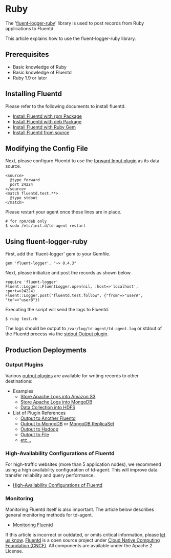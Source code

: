 # Ruby

The '[fluent-logger-ruby](http://github.com/fluent/fluent-logger-ruby)' library is used to post records from Ruby applications to Fluentd.

This article explains how to use the fluent-logger-ruby library.

## Prerequisites

* Basic knowledge of Ruby
* Basic knowledge of Fluentd
* Ruby 1.9 or later

## Installing Fluentd

Please refer to the following documents to install fluentd.

* [Install Fluentd with rpm Package](install-by-rpm.md)
* [Install Fluentd with deb Package](install-by-deb.md)
* [Install Fluentd with Ruby Gem](install-by-gem.md)
* [Install Fluentd from source](install-from-source.md)

## Modifying the Config File

Next, please configure Fluentd to use the [forward Input plugin]() as its data source.

```text
<source>
  @type forward
  port 24224
</source>
<match fluentd.test.**>
  @type stdout
</match>
```

Please restart your agent once these lines are in place.

```text
# for rpm/deb only
$ sudo /etc/init.d/td-agent restart
```

## Using fluent-logger-ruby

First, add the 'fluent-logger' gem to your Gemfile.

```text
gem 'fluent-logger', "~> 0.4.3"
```

Next, please initialize and post the records as shown below.

```text
require 'fluent-logger'
Fluent::Logger::FluentLogger.open(nil, :host=>'localhost', :port=>24224)
Fluent::Logger.post("fluentd.test.follow", {"from"=>"userA", "to"=>"userB"})
```

Executing the script will send the logs to Fluentd.

```text
$ ruby test.rb
```

The logs should be output to `/var/log/td-agent/td-agent.log` or stdout of the Fluentd process via the [stdout Output plugin]().

## Production Deployments

### Output Plugins

Various [output plugins]() are available for writing records to other destinations:

* Examples
  * [Store Apache Logs into Amazon S3](apache-to-s3.md)
  * [Store Apache Logs into MongoDB](apache-to-mongodb.md)
  * [Data Collection into HDFS](http-to-hdfs.md)
* List of Plugin References
  * [Output to Another Fluentd]()
  * [Output to MongoDB]() or [MongoDB ReplicaSet]()
  * [Output to Hadoop]()
  * [Output to File]()
  * [etc...](http://fluentd.org/plugin/)

### High-Availability Configurations of Fluentd

For high-traffic websites \(more than 5 application nodes\), we recommend using a high availability configuration of td-agent. This will improve data transfer reliability and query performance.

* [High-Availability Configurations of Fluentd](../deployment/high-availability.md)

### Monitoring

Monitoring Fluentd itself is also important. The article below describes general monitoring methods for td-agent.

* [Monitoring Fluentd](../deployment/monitoring.md)

If this article is incorrect or outdated, or omits critical information, please [let us know](https://github.com/fluent/fluentd-docs-gitbook/issues?state=open). [Fluentd](http://www.fluentd.org/) is a open source project under [Cloud Native Computing Foundation \(CNCF\)](https://cncf.io/). All components are available under the Apache 2 License.

